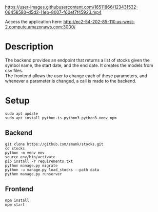https://user-images.githubusercontent.com/16511866/123431532-06458580-d5d2-11eb-8007-f60ef7f45923.mp4

Access the application here: http://ec2-54-202-85-110.us-west-2.compute.amazonaws.com:3000/

# Description
The backend provides an endpoint that returns a list of stocks given the symbol name, the start date, and the end date. It creates the models from csv files.  
The frontend allows the user to change each of these parameters, and whenever a parameter is changed, a call is made to the backend.

# Setup
`sudo apt update`  
`sudo apt install python-is-python3 python3-venv npm`  

## Backend
`git clone https://github.com/zmunk/stocks.git`  
`cd stocks`  
`python -m venv env`  
`source env/bin/activate`  
`pip install -r requirements.txt`  
`python manage.py migrate`  
`python -u manage.py load_stocks --path data`  
`python manage.py runserver`  


## Frontend
`npm install`  
`npm start`  





